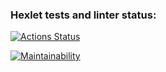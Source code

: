 ### Hexlet tests and linter status:
[![Actions Status](https://github.com/Asmanova/python-project-49/workflows/hexlet-check/badge.svg)](https://github.com/Asmanova/python-project-49/actions)

[![Maintainability](https://api.codeclimate.com/v1/badges/1ffb30a8aeb877e7f6fe/maintainability)](https://codeclimate.com/github/Asmanova/python-project-49/maintainability)

